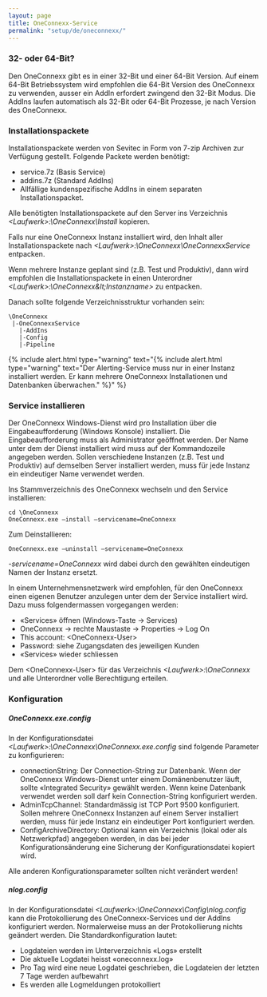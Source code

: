```yaml
---
layout: page
title: OneConnexx-Service
permalink: "setup/de/oneconnexx/"
---
```


### 32- oder 64-Bit?

Den OneConnexx gibt es in einer 32-Bit und einer 64-Bit Version. Auf einem 64-Bit Betriebssystem wird empfohlen die 64-Bit 
Version des OneConnexx zu verwenden, ausser ein AddIn erfordert zwingend den 32-Bit Modus. Die AddIns laufen automatisch als
32-Bit oder 64-Bit Prozesse, je nach Version des OneConnexx.

### Installationspackete

Installationspackete werden von Sevitec in Form von 7-zip Archiven zur Verfügung gestellt. Folgende Packete werden benötigt:

* service.7z (Basis Service)
* addins.7z (Standard AddIns)
* Allfällige kundenspezifische AddIns in einem separaten Installationspacket.

Alle benötigten Installationspackete auf den Server ins Verzeichnis *&lt;Laufwerk&gt;:\OneConnexx\Install* kopieren.

Falls nur eine OneConnexx Instanz installiert wird, den Inhalt aller Installationspackete nach *&lt;Laufwerk&gt;:\OneConnexx\OneConnexxService* entpacken.

Wenn mehrere Instanze geplant sind (z.B. Test und Produktiv), dann wird empfohlen die Installationspackete in einen Unterordner
*&lt;Laufwerk&gt;:\OneConnexx\&lt;Instanzname&gt;* zu entpacken.

Danach sollte folgende Verzeichnisstruktur vorhanden sein:

```
\OneConnexx
 |-OneConnexxService
   |-AddIns 
   |-Config
   |-Pipeline
```
{% include alert.html type="warning" text="{% include alert.html type="warning" text="Der Alerting-Service muss nur in einer Instanz installiert werden. Er kann mehrere OneConnexx Installationen und Datenbanken überwachen." %}" %}

### Service installieren

Der OneConnexx Windows-Dienst wird pro Installation über die Eingabeaufforderung (Windows Konsole) installiert.
Die Eingabeaufforderung muss als Administrator geöffnet werden. Der Name unter dem der Dienst installiert wird
muss auf der Kommandozeile angegeben werden. Sollen verschiedene Instanzen (z.B. Test und Produktiv) auf demselben
Server installiert werden, muss für jede Instanz ein eindeutiger Name verwendet werden.

Ins Stammverzeichnis des OneConnexx wechseln und den Service installieren:

```
cd \OneConnexx
OneConnexx.exe –install –servicename=OneConnexx
```

Zum Deinstallieren:

```
OneConnexx.exe –uninstall –servicename=OneConnexx
```

_-servicename=OneConnexx_ wird dabei durch den gewählten eindeutigen Namen der Instanz ersetzt.

In einem Unternehmensnetzwerk wird empfohlen, für den OneConnexx einen eigenen Benutzer anzulegen unter dem der
Service installiert wird. Dazu muss folgendermassen vorgegangen werden:

* «Services» öffnen (Windows-Taste -> Services)
* OneConnexx -> rechte Maustaste -> Properties -> Log On
* This account: &lt;OneConnexx-User&gt;
* Password: siehe Zugangsdaten des jeweiligen Kunden
* «Services» wieder schliessen

Dem &lt;OneConnexx-User&gt; für das Verzeichnis *&lt;Laufwerk&gt;:\OneConnexx* und alle Unterordner volle Berechtigung erteilen.

### Konfiguration

##### OneConnexx.exe.config

In der Konfigurationsdatei *&lt;Laufwerk&gt;:\OneConnexx\OneConnexx.exe.config* sind folgende Parameter zu konfigurieren:

* connectionString: Der Connection-String zur Datenbank. Wenn der OneConnexx Windows-Dienst unter einem Domänenbenutzer läuft, sollte «Integrated Security» gewählt werden. Wenn keine Datenbank verwendet werden soll darf kein Connection-String konfiguriert werden.
* AdminTcpChannel: Standardmässig ist TCP Port 9500 konfiguriert. Sollen mehrere OneConnexx Instanzen auf einem Server installiert werden, muss für jede Instanz ein eindeutiger Port konfiguriert werden.
* ConfigArchiveDirectory: Optional kann ein Verzeichnis (lokal oder als Netzwerkpfad) angegeben werden, in das bei jeder Konfigurationsänderung eine Sicherung der Konfigurationsdatei kopiert wird.

Alle anderen Konfigurationsparameter sollten nicht verändert werden!

##### nlog.config

In der Konfigurationsdatei *&lt;Laufwerk&gt;:\OneConnexx\Config\nlog.config* kann die Protokollierung des OneConnexx-Services
und der AddIns konfiguriert werden. Normalerweise muss an der Protokollierung nichts geändert werden.
Die Standardkonfiguration lautet:

* Logdateien werden im Unterverzeichnis «Logs» erstellt
* Die aktuelle Logdatei heisst «oneconnexx.log»
* Pro Tag wird eine neue Logdatei geschrieben, die Logdateien der letzten 7 Tage werden aufbewahrt
* Es werden alle Logmeldungen protokolliert
